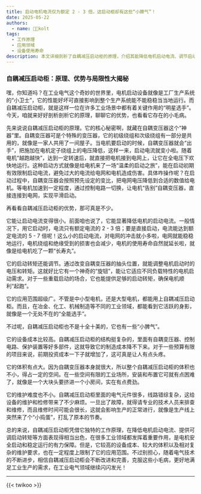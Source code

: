 ```yaml
---
title: 启动电机电流仅为额定 2 - 3 倍，这启动柜却有这些“小脾气”！
date: 2025-05-22
authors:
  - name: 🧑‍💼kolt
tags:
  - 工作原理
  - 应用领域
  - 设备使用寿命
description: 本文详细剖析了自耦减压启动柜的原理，介绍其能降低电机启动电流、调节启动转矩、应用范围广等优势，也指出它存在设备成本高、体积大、维护难度大等局限，还表示随着电气技术进步，该启动柜有望不断完善。
---
```


### 自耦减压启动柜：原理、优势与局限性大揭秘

嘿，你知道吗？在工业电气这个奇妙的世界里，电机启动设备就像是工厂生产系统的“小卫士”，它的性能好坏可直接影响到整个生产系统能不能稳稳当当地运行。而自耦减压启动柜，就是这样一位在许多工业场景中都有着关键作用的“明星选手”。今天，咱就来好好剖析剖析它的原理，聊聊它的优势，也看看它存在的小毛病。

先来说说自耦减压启动柜的原理。它的核心秘密啊，就藏在自耦变压器这个“神器”里。自耦变压器可是个特殊的变压器，它的初级绕组和次级绕组有一部分是共用的，就像是一家人共用了一间屋子。当电机要启动的时候，自耦变压器就会“出手”，把施加在电机定子绕组上的电压降低，这样一来，启动电流就变小啦。随着电机“越跑越快”，达到一定转速后，就直接把电机接到电网上，让它在全电压下欢快地运行。这种启动方式就像是给电机来了一场“温柔的启动之旅”，能在启动初期有效限制启动电流，避免过大的电流给电网和电机造成伤害。具体咋操作呢？在启动过程中，自耦变压器会按照预先设定的变比，把电网电压降低到合适的数值给电机。等电机加速到一定程度，通过控制电路一切换，让电机“告别”自耦变压器，直接连接到电网，实现平滑启动。

再看看自耦减压启动柜的优势，那可真是不少。

它能让启动电流变得很小。前面咱也说了，它能显著降低电机的启动电流。一般情况下，用它启动时，电流只有额定电流的 2 - 3 倍；要是直接启动，电流能达到额定电流的 5 - 7 倍呢！这么小的启动电流，对电网的冲击就小多啦，电网就能稳稳地运行，电机绕组和绝缘受到的损害也会减少，电机的使用寿命自然就延长啦，就像是给电机吃了一颗“长寿丸”。

它的启动转矩还能调节。通过改变自耦变压器的抽头位置，就能调整电机启动时的电压和转矩。这就好比它有一个神奇的“旋钮”，能让它适应不同负载特性的电机启动需求。对于一些重载启动的场合，它也能提供足够的启动转矩，确保电机顺利“起跑”。

它的应用范围超级广。不管是中小型电机，还是大型电机，都能用上自耦减压启动柜。而且，在冶金、化工、机械制造等不同的工业领域，都能看到它活跃的身影，就像是一个无处不在的“全能选手”。

不过呢，自耦减压启动柜也不是十全十美的，它也有一些“小脾气”。

它的设备成本比较高。自耦减压启动柜的结构挺复杂的，里面有自耦变压器、控制电路、保护装置等好多部件，这就导致它的制造成本降不下来。对于一些预算有限的项目来说，前期投资成本一下子就增加了，这可真是让人有点头疼。

它的体积有点大。因为自耦变压器本身就很大，所以整个自耦减压启动柜的体积也不小，得占一定的空间。在一些空间有限的工业场所，安装和布置它可就有点困难了，就像是一个大块头要挤进一个小房间，实在有点费劲。

它的维护难度也不小。自耦减压启动柜里面的电气元件很多，线路错综复杂，这给设备的维护和检修带来了不少麻烦。一旦出了故障，就得请专业的技术人员来排查和维修，而且维修时间可能会很长，这就会影响生产的正常进行，就像是生产线上突然来了个“小捣蛋”，打乱了原本的节奏。

总的来说，自耦减压启动柜凭借它独特的工作原理，在降低电机启动电流、提供可调启动转矩等方面表现得相当出色，在很多工业领域都发挥着重要作用，是电机安全启动和稳定运行的有力保障。但是，它较高的设备成本、较大的体积以及相对复杂的维护要求，也在一定程度上限制了它的应用范围。不过别担心，随着电气技术的不断进步，相信自耦减压启动柜会不断改进和完善，克服这些小毛病，更好地满足工业生产的需求，在工业电气领域继续闪闪发光！

---

{{< twikoo >}} 
